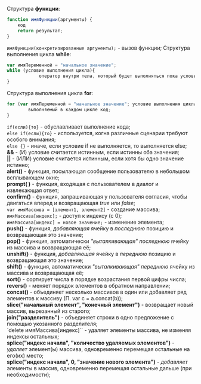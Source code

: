 Структура **функции**:
```javascript
function имяФункции(аргументы) {
	код
	return результат;
}
```
`имяФункции(конкретизированные аргументы);` - вызов функции;
Структура выполнения цикла **while**:
```javascript
var имяПеременной = "начальное значение";
while (условие выполнения цикла){
			оператор внутри тела, который будет выполняться пока условие верно;
}
```
Структура выполнения цикла **for**:
```javascript
for (var имяПеременной = "начальное значение"; условие выполнения цикла; что делать после каждого цикла) {
		выполняемый в каждом цикле код;
}
```
`if(если){то}` - обуславливает выполнение кода;   
`else if(если){то}` - используется, когна различные сценарии требуют особого внимания;    
`else {}` - иначе, если условие if не выполняется, то выполняется else;     
**&&** - (И) условие считается истинным, если истинны оба значения;    
**||** - (ИЛИ) условие считается истинным, если хотя бы одно значение истинно;   
**alert()** - функция, посылающая сообщение пользователю в небольшом всплывающем окне;    
**prompt( )** - функция, входящая с пользователем в диалог и извлекающая ответ;     
**confirm()** - функция, запрашивающая у пользователя согласия, чтобы двигаться вперед и возвращающая *true* или *false*;    
`var имяМассива = [элемент1, элемент2]` - создание массива;  
`имяМассива[индекс];` - доступ к индексу (с 0);   
`имяМассива[индекс] = новое значение;` - изменение элемента;  
**push()** - функция, *добавляющая* ячейку в *последнюю* позицию и возвращающая это значение;   
**pop()** - функция, автоматически *"выталкивающая" последнюю* ячейку из массива и возвращающая её;     
**unshift()** - функция, *добавляющая* ячейку в *переднюю* позицию и возвращающая это значение;     
**shift()** - функция, автоматически *"выталкивающая" переднюю* ячейку из массива и возвращающая её;    
**sort()** - сортирует числа в порядке возрастания первой цифры числа;   
**revers()** - меняет порядок элементов в обратном направлении;   
**concat()** - объединяет несколько массивов в один или добавляет ряд элементов к массиву (П. var c = a.concat(b));   
**slice("начальный элемент", "конечный элемент")** - возвращает новый массив, вырезанный из старого;   
**join("разделитель")** - объединяет строки в одно предложение с помощью укозанного разделителя;    
`delete имяМассива[индекс]`` - удаляет элементы массива, не изменяя индексы остальных;   
**splice("индекс начала", "количество удаляемых элементов")** - *удаляет* элемент(ы) массива, одновременно перемещая остальные на его(их) место;   
**splice("индекс начала", 0, "значение нового элемента")** - *добавляет* элементы в массив, одновременно перемещая остальные дальше (при необходимости);   